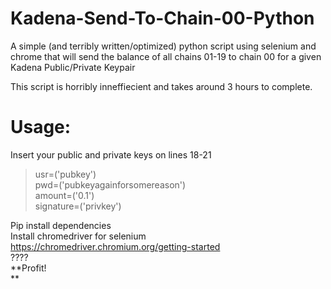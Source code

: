 # Kadena-Send-To-Chain-00-Python
A simple (and terribly written/optimized) python script using selenium and chrome that will send the balance of all chains 01-19 to chain 00 for a given Kadena Public/Private Keypair

This script is horribly inneffiecient and takes around 3 hours to complete. 


# Usage: 
Insert your public and private keys on lines 18-21 <br>
> usr=('pubkey') <br>
> pwd=('pubkeyagainforsomereason') <br>
> amount=('0.1')<br>
> signature=('privkey')<br>

Pip install dependencies <br>
Install chromedriver for selenium https://chromedriver.chromium.org/getting-started <br>
????<br>
**Profit! <br> **
